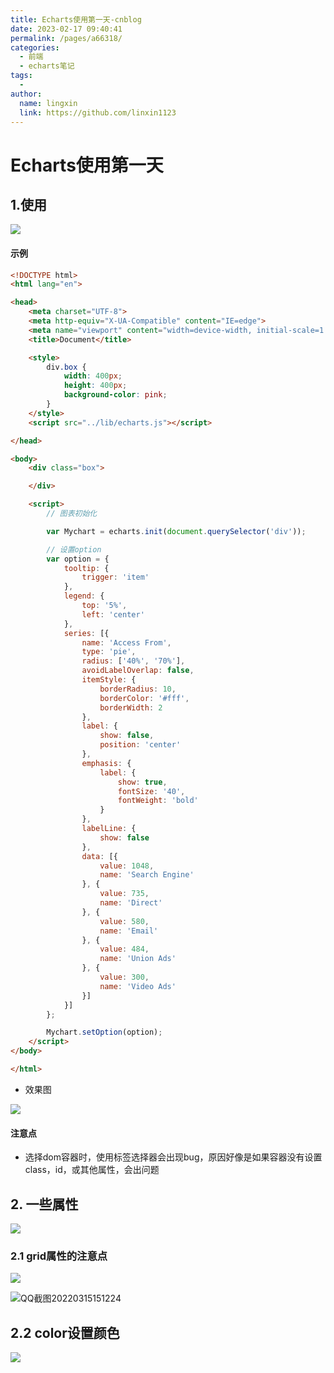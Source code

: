 ```yaml
---
title: Echarts使用第一天-cnblog
date: 2023-02-17 09:40:41
permalink: /pages/a66318/
categories:
  - 前端
  - echarts笔记
tags:
  - 
author: 
  name: lingxin
  link: https://github.com/linxin1123
---
```

# Echarts使用第一天

## 1.使用

![](https://img2023.cnblogs.com/blog/3089561/202302/3089561-20230202234207225-940441467.png)



#### 示例

```html
<!DOCTYPE html>
<html lang="en">

<head>
    <meta charset="UTF-8">
    <meta http-equiv="X-UA-Compatible" content="IE=edge">
    <meta name="viewport" content="width=device-width, initial-scale=1.0">
    <title>Document</title>

    <style>
        div.box {
            width: 400px;
            height: 400px;
            background-color: pink;
        }
    </style>
    <script src="../lib/echarts.js"></script>

</head>

<body>
    <div class="box">

    </div>

    <script>
        // 图表初始化

        var Mychart = echarts.init(document.querySelector('div'));

        // 设置option
        var option = {
            tooltip: {
                trigger: 'item'
            },
            legend: {
                top: '5%',
                left: 'center'
            },
            series: [{
                name: 'Access From',
                type: 'pie',
                radius: ['40%', '70%'],
                avoidLabelOverlap: false,
                itemStyle: {
                    borderRadius: 10,
                    borderColor: '#fff',
                    borderWidth: 2
                },
                label: {
                    show: false,
                    position: 'center'
                },
                emphasis: {
                    label: {
                        show: true,
                        fontSize: '40',
                        fontWeight: 'bold'
                    }
                },
                labelLine: {
                    show: false
                },
                data: [{
                    value: 1048,
                    name: 'Search Engine'
                }, {
                    value: 735,
                    name: 'Direct'
                }, {
                    value: 580,
                    name: 'Email'
                }, {
                    value: 484,
                    name: 'Union Ads'
                }, {
                    value: 300,
                    name: 'Video Ads'
                }]
            }]
        };

        Mychart.setOption(option);
    </script>
</body>

</html>
```

- 效果图

![](https://img2023.cnblogs.com/blog/3089561/202302/3089561-20230202234205409-2004605847.png)



#### 注意点

- 选择dom容器时，使用标签选择器会出现bug，原因好像是如果容器没有设置class，id，或其他属性，会出问题



## 2. 一些属性

![](https://img2023.cnblogs.com/blog/3089561/202302/3089561-20230202234203568-104931759.png)



### 2.1 grid属性的注意点

![](https://img2023.cnblogs.com/blog/3089561/202302/3089561-20230202234201394-191746064.png)

![QQ截图20220315151224](https://img2023.cnblogs.com/blog/3089561/202302/3089561-20230202234159334-460063096.png)





## 2.2 color设置颜色

![](https://img2023.cnblogs.com/blog/3089561/202302/3089561-20230202234157194-495441472.png)